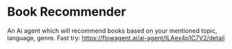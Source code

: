 # Book Recommender
An Ai agent which will recommend books based on your mentioned topic, language, genre.
Fast try: https://flowagent.ai/ai-agent/ILAex4p1C7V2/detail

